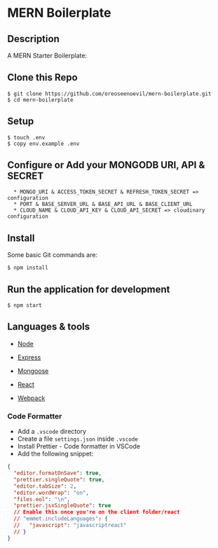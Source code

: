 # MERN Boilerplate

## Description

A MERN Starter Boilerplate:

## Clone this Repo

```
$ git clone https://github.com/oreoseenoevil/mern-boilerplate.git
$ cd mern-boilerplate
```

## Setup

```
$ touch .env
$ copy env.example .env
```

## Configure or Add your MONGODB URI, API & SECRET

```
  * MONGO_URI & ACCESS_TOKEN_SECRET & REFRESH_TOKEN_SECRET => configuration
  * PORT & BASE_SERVER_URL & BASE_API_URL & BASE_CLIENT_URL
  * CLOUD_NAME & CLOUD_API_KEY & CLOUD_API_SECRET => cloudinary configuration
```

## Install

Some basic Git commands are:

```
$ npm install
```

## Run the application for development

```
$ npm start
```

## Languages & tools

- [Node](https://nodejs.org/en/)

- [Express](https://expressjs.com/)

- [Mongoose](https://mongoosejs.com/)

- [React](https://reactjs.org/)

- [Webpack](https://webpack.js.org/)

### Code Formatter

- Add a `.vscode` directory
- Create a file `settings.json` inside `.vscode`
- Install Prettier - Code formatter in VSCode
- Add the following snippet:

```json
{
  "editor.formatOnSave": true,
  "prettier.singleQuote": true,
  "editor.tabSize": 2,
  "editor.wordWrap": "on",
  "files.eol": "\n",
  "prettier.jsxSingleQuote": true
  // Enable this once you're on the client folder/react
  // "emmet.includeLanguages": {
  //   "javascript": "javascriptreact"
  // }
}
```

